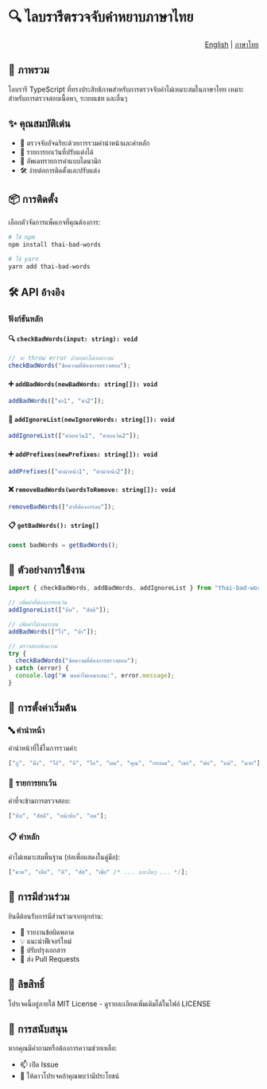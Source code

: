 # 🔍 ไลบรารีตรวจจับคำหยาบภาษาไทย

<div align="right">
  <a href="README.md">English</a> | <a href="README.th.md">ภาษาไทย</a>
</div>

## 📖 ภาพรวม

ไลบรารี TypeScript ที่ทรงประสิทธิภาพสำหรับการตรวจจับคำไม่เหมาะสมในภาษาไทย เหมาะสำหรับการตรวจสอบเนื้อหา, ระบบแชท และอื่นๆ

## ✨ คุณสมบัติเด่น

- 🎯 ตรวจจับอัจฉริยะด้วยการรวมคำนำหน้าและคำหลัก
- 🚫 รายการยกเว้นที่ปรับแต่งได้
- 🔄 อัพเดทรายการคำแบบไดนามิก
- 🛠️ ง่ายต่อการติดตั้งและปรับแต่ง

## 📦 การติดตั้ง

เลือกตัวจัดการแพ็คเกจที่คุณต้องการ:

```bash
# ใช้ npm
npm install thai-bad-words

# ใช้ yarn
yarn add thai-bad-words
```

## 🛠️ API อ้างอิง

### ฟังก์ชันหลัก

#### 🔍 `checkBadWords(input: string): void`

```typescript
// จะ throw error ถ้าพบคำไม่เหมาะสม
checkBadWords("ข้อความที่ต้องการตรวจสอบ");
```

#### ➕ `addBadWords(newBadWords: string[]): void`

```typescript
addBadWords(["คำ1", "คำ2"]);
```

#### 🚫 `addIgnoreList(newIgnoreWords: string[]): void`

```typescript
addIgnoreList(["คำยกเว้น1", "คำยกเว้น2"]);
```

#### ➕ `addPrefixes(newPrefixes: string[]): void`

```typescript
addPrefixes(["คำนำหน้า1", "คำนำหน้า2"]);
```

#### ❌ `removeBadWords(wordsToRemove: string[]): void`

```typescript
removeBadWords(["คำที่ต้องการลบ"]);
```

#### 📋 `getBadWords(): string[]`

```typescript
const badWords = getBadWords();
```

## 🌟 ตัวอย่างการใช้งาน

```typescript
import { checkBadWords, addBadWords, addIgnoreList } from "thai-bad-words";

// เพิ่มคำที่ต้องการยกเว้น
addIgnoreList(["หีบ", "สัสดี"]);

// เพิ่มคำไม่เหมาะสม
addBadWords(["โง่", "บ้า"]);

// ตรวจสอบข้อความ
try {
  checkBadWords("ข้อความที่ต้องการตรวจสอบ");
} catch (error) {
  console.log("❌ พบคำไม่เหมาะสม:", error.message);
}
```

## 📝 การตั้งค่าเริ่มต้น

### 🔤 คำนำหน้า

คำนำหน้าที่ใช้ในการรวมคำ:

```typescript
["กู", "มึง", "ไอ้", "อี", "ไอ", "ผม", "คุณ", "กระผม", "เธอ", "พ่อ", "แม่", "นาย"];
```

### 🚫 รายการยกเว้น

คำที่จะข้ามการตรวจสอบ:

```typescript
["หีบ", "สัสดี", "หน้าหีบ", "ตด"];
```

### 📋 คำหลัก

คำไม่เหมาะสมพื้นฐาน (ย่อเพื่อแสดงในคู่มือ):

```typescript
["ควย", "เหี้ย", "หี", "สัส", "เชี่ย" /* ... และอื่นๆ ... */];
```

## 🤝 การมีส่วนร่วม

ยินดีต้อนรับการมีส่วนร่วมจากทุกท่าน:

- 🐛 รายงานข้อผิดพลาด
- 💡 แนะนำฟีเจอร์ใหม่
- 📝 ปรับปรุงเอกสาร
- 🔧 ส่ง Pull Requests

## 📄 ลิขสิทธิ์

โปรเจคนี้อยู่ภายใต้ MIT License - ดูรายละเอียดเพิ่มเติมได้ในไฟล์ LICENSE

## 💬 การสนับสนุน

หากคุณมีคำถามหรือต้องการความช่วยเหลือ:

- 📫 เปิด Issue
- 🌟 ให้ดาวโปรเจคถ้าคุณพบว่ามีประโยชน์
